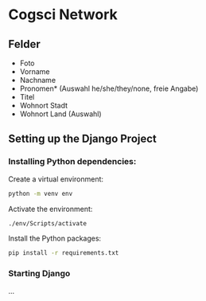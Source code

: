# Cogsci Network

## Felder

- Foto
- Vorname
- Nachname
- Pronomen* (Auswahl he/she/they/none, freie Angabe)
- Titel
- Wohnort Stadt
- Wohnort Land (Auswahl)

## Setting up the Django Project

### Installing Python dependencies:

Create a virtual environment:

```bash
python -m venv env
```

Activate the environment:

```bash
./env/Scripts/activate
```

Install the Python packages:

```bash
pip install -r requirements.txt
```

### Starting Django

...